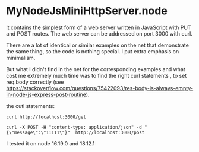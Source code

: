 # MyNodeJsMiniHttpServer.node
it contains the simplest form of a web server written in JavaScript with PUT and POST routes.
The web server can be addressed on port 3000 with curl.

There are a lot of identical or similar examples on the net that demonstrate the same thing, so the code is nothing special. I put extra emphasis on minimalism.

But what I didn't find in the net for the corresponding examples and what cost me extremely much time was to find the right curl statements , to set req.body correctly (see https://stackoverflow.com/questions/75422093/res-body-is-always-empty-in-node-js-express-post-routine).

the cutl statements:

`curl http://localhost:3000/get`

`curl -X POST -H "content-type: application/json" -d "{\"message\":\"11111\"}"  http://localhost:3000/post`

I tested it on node 16.19.0 and 18.12.1
